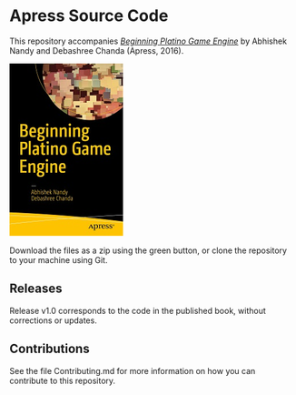 # Apress Source Code

This repository accompanies [*Beginning Platino Game Engine*](http://www.apress.com/9781484224830) by Abhishek Nandy and Debashree Chanda (Apress, 2016).

![Cover image](9781484224830.jpg)

Download the files as a zip using the green button, or clone the repository to your machine using Git.

## Releases

Release v1.0 corresponds to the code in the published book, without corrections or updates.

## Contributions

See the file Contributing.md for more information on how you can contribute to this repository.
